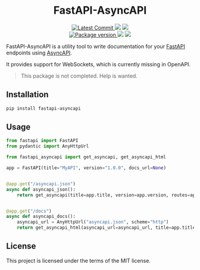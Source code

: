 <h1 align="center">
    <strong>FastAPI-AsyncAPI</strong>
</h1>
<p align="center">
    <a href="https://github.com/Kludex/fastapi-asyncapi" target="_blank">
        <img src="https://img.shields.io/github/last-commit/Kludex/fastapi-asyncapi" alt="Latest Commit">
    </a>
        <img src="https://img.shields.io/github/workflow/status/Kludex/fastapi-asyncapi/Test">
        <img src="https://img.shields.io/codecov/c/github/Kludex/fastapi-asyncapi">
    <br />
    <a href="https://pypi.org/project/fastapi-asyncapi" target="_blank">
        <img src="https://img.shields.io/pypi/v/fastapi-asyncapi" alt="Package version">
    </a>
    <img src="https://img.shields.io/pypi/pyversions/fastapi-asyncapi">
    <img src="https://img.shields.io/github/license/Kludex/fastapi-asyncapi">
</p>

FastAPI-AsyncAPI is a utility tool to write documentation for your [FastAPI](https://github.com/tiangolo/fastapi) endpoints using [AsyncAPI](https://github.com/asyncapi).

It provides support for WebSockets, which is currently missing in OpenAPI.


> This package is not completed. Help is wanted.

## Installation

``` bash
pip install fastapi-asyncapi
```

## Usage

``` python
from fastapi import FastAPI
from pydantic import AnyHttpUrl

from fastapi_asyncapi import get_asyncapi, get_asyncapi_html

app = FastAPI(title="MyAPI", version="1.0.0", docs_url=None)


@app.get("/asyncapi.json")
async def asyncapi_json():
    return get_asyncapi(title=app.title, version=app.version, routes=app.routes)


@app.get("/docs")
async def asyncapi_docs():
    asyncapi_url = AnyHttpUrl("asyncapi.json", scheme="http")
    return get_asyncapi_html(asyncapi_url=asyncapi_url, title=app.title)
```


## License

This project is licensed under the terms of the MIT license.
